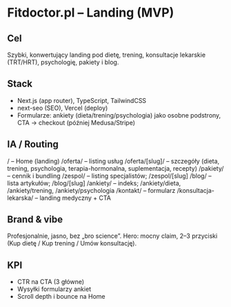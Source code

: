 # Fitdoctor.pl – Landing (MVP)

## Cel
Szybki, konwertujący landing pod dietę, trening, konsultacje lekarskie (TRT/HRT), psychologię, pakiety i blog.

## Stack
- Next.js (app router), TypeScript, TailwindCSS
- next-seo (SEO), Vercel (deploy)
- Formularze: ankiety (dieta/trening/psychologia) jako osobne podstrony, CTA → checkout (później Medusa/Stripe)

## IA / Routing
/                    – Home (landing)
/oferta/             – listing usług
/oferta/[slug]/      – szczegóły (dieta, trening, psychologia, terapia-hormonalna, suplementacja, recepty)
/pakiety/            – cennik i bundling
/zespol/             – listing specjalistów; /zespol/[slug]
/blog/               – lista artykułów; /blog/[slug]
/ankiety/            – indeks; /ankiety/dieta, /ankiety/trening, /ankiety/psychologia
/kontakt/            – formularz
/konsultacja-lekarska/ – landing medyczny + CTA

## Brand & vibe
Profesjonalnie, jasno, bez „bro science”. Hero: mocny claim, 2–3 przyciski (Kup dietę / Kup trening / Umów konsultację).

## KPI
- CTR na CTA (3 główne)
- Wysyłki formularzy ankiet
- Scroll depth i bounce na Home
